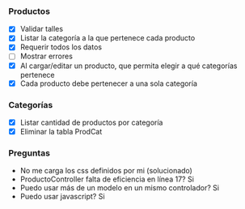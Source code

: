 ### Productos

- [X] Validar talles
- [X] Listar la categoría a la que pertenece cada producto
- [X] Requerir todos los datos
- [ ] Mostrar errores
- [X] Al cargar/editar un producto, que permita elegir a qué categorías pertenece
- [X] Cada producto debe pertenecer a una sola categoría

### Categorías
- [X] Listar cantidad de productos por categoría
- [X] Eliminar la tabla ProdCat

### Preguntas
- No me carga los css definidos por mi (solucionado)
- ProductoController falta de eficiencia en línea 17? Si
- Puedo usar más de un modelo en un mismo controlador? Si
- Puedo usar javascript? Si